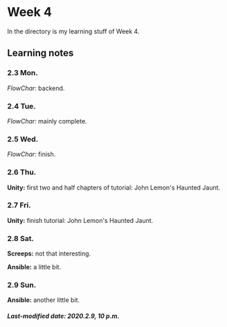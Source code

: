 # Week 4

In the directory is my learning stuff of Week 4.

## Learning notes

### 2.3 Mon.

*FlowChar:* backend.

### 2.4 Tue.

*FlowChar:* mainly complete.

### 2.5 Wed.

*FlowChar:* finish.

### 2.6 Thu.

**Unity:** first two and half chapters of tutorial: John Lemon's Haunted Jaunt.

### 2.7 Fri.

**Unity:** finish tutorial: John Lemon's Haunted Jaunt.

### 2.8 Sat.

**Screeps:** not that interesting.

**Ansible:** a little bit.

### 2.9 Sun.

**Ansible:** another little bit.

##### Last-modified date: 2020.2.9, 10 p.m.